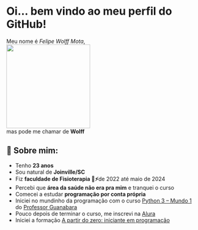 <h1>Oi... bem vindo ao meu perfil do GitHub!</h1>
<p>Meu nome é <i>Felipe Wolff Mota</i>,<br>
  <img src="https://avatars.githubusercontent.com/u/105669915?v=4" width="219"><br>
  mas pode me chamar de <strong>Wolff</strong></p>


<h2>💭 Sobre mim:</h2>
<ul>
  <li>Tenho <strong>23 anos</strong></li>
  <li>Sou natural de <strong>Joinville/SC</strong></li>
  <li>Fiz <strong>faculdade de Fisioterapia 🐍⚡</strong>de 2022 até maio de 2024</li>
  <li>Percebi que <strong>área da saúde não era pra mim</strong> e tranquei o curso</li>
  <li>Comecei a estudar <strong>programação por conta própria</strong></li>
  <li>Iniciei no mundinho da programação com o curso <a href="https://www.cursoemvideo.com/curso/python-3-mundo-1/">Python 3 – Mundo 1</a> do <a href="https://about.me/guanabara?_ga=2.185706026.204165708.1719922011-115236278.1717030810">Professor Guanabara</a></li>
  <li>Pouco depois de terminar o curso, me inscrevi na <a href="https://www.alura.com.br">Alura</a></li>
  <li>Iniciei a formação <a href="https://cursos.alura.com.br/formacao-programacao">A partir do zero: iniciante em programação</a></li>
</ul>

   <br>
 <br>
   <br>
   
</p>

<!--
**Felipe0Mota/Felipe0Mota** is a ✨ _special_ ✨ repository because its `README.md` (this file) appears on your GitHub profile.

Here are some ideas to get you started:

- 🔭 I’m currently working on ...
- 🌱 I’m currently learning ...
- 👯 I’m looking to collaborate on ...
- 🤔 I’m looking for help with ...
- 💬 Ask me about ...
- 📫 How to reach me: ...
- 😄 Pronouns: ...
- ⚡ Fun fact: ...
-->
